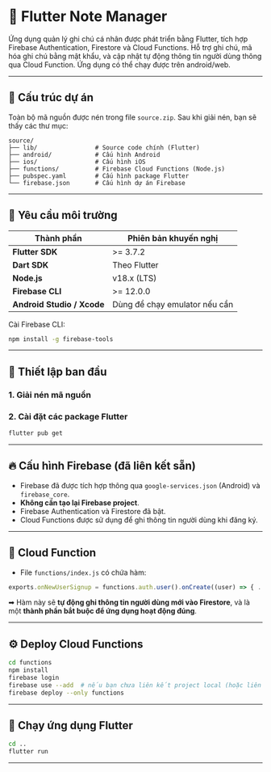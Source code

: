 # 📒 Flutter Note Manager

Ứng dụng quản lý ghi chú cá nhân được phát triển bằng Flutter, tích hợp Firebase Authentication, Firestore và Cloud Functions. 
Hỗ trợ ghi chú, mã hóa ghi chú bằng mật khẩu, và cập nhật tự động thông tin người dùng thông qua Cloud Function.
Ứng dụng có thể chạy được trên android/web.

---

## 📁 Cấu trúc dự án

Toàn bộ mã nguồn được nén trong file `source.zip`. Sau khi giải nén, bạn sẽ thấy các thư mục:

```
source/
├── lib/                # Source code chính (Flutter)
├── android/            # Cấu hình Android
├── ios/                # Cấu hình iOS
├── functions/          # Firebase Cloud Functions (Node.js)
├── pubspec.yaml        # Cấu hình package Flutter
└── firebase.json       # Cấu hình dự án Firebase
```

---

## 🚀 Yêu cầu môi trường

| Thành phần              | Phiên bản khuyến nghị |
|------------------------|------------------------|
| **Flutter SDK**        | >= 3.7.2               |
| **Dart SDK**           | Theo Flutter           |
| **Node.js**            | v18.x (LTS)            |
| **Firebase CLI**       | >= 12.0.0              |
| **Android Studio / Xcode** | Dùng để chạy emulator nếu cần |

Cài Firebase CLI:
```bash
npm install -g firebase-tools
```

---

## 🔧 Thiết lập ban đầu

### 1. Giải nén mã nguồn

### 2. Cài đặt các package Flutter

```bash
flutter pub get
```

---

## 🔥 Cấu hình Firebase (đã liên kết sẵn)

- Firebase đã được tích hợp thông qua `google-services.json` (Android) và `firebase_core`.
- **Không cần tạo lại Firebase project**.
- Firebase Authentication và Firestore đã bật.
- Cloud Functions được sử dụng để ghi thông tin người dùng khi đăng ký.

---

## 🧠 Cloud Function 

- File `functions/index.js` có chứa hàm:

```js
exports.onNewUserSignup = functions.auth.user().onCreate((user) => { ... });
```

➡ Hàm này sẽ **tự động ghi thông tin người dùng mới vào Firestore**, và là một **thành phần bắt buộc để ứng dụng hoạt động đúng**.

---

## ⚙️ Deploy Cloud Functions

```bash
cd functions
npm install
firebase login
firebase use --add  # nếu bạn chưa liên kết project local (hoặc liên hệ chủ project để được add vào firebase)
firebase deploy --only functions
```

---

## 📱 Chạy ứng dụng Flutter

```bash
cd ..
flutter run
```

---
